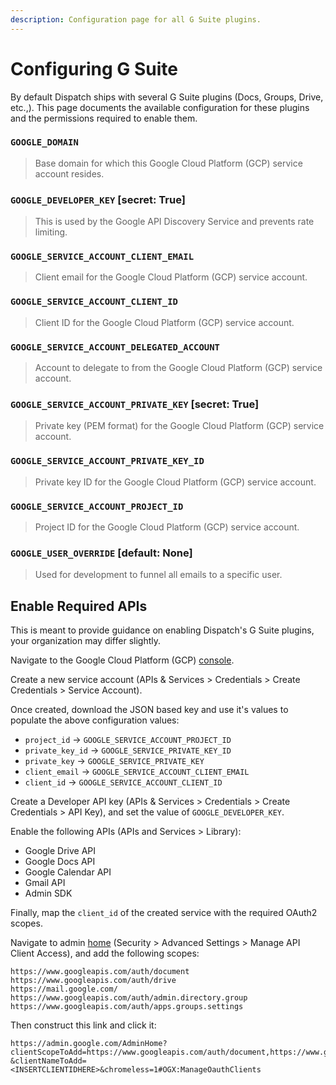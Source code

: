 ```yaml
---
description: Configuration page for all G Suite plugins.
---
```


# Configuring G Suite

By default Dispatch ships with several G Suite plugins \(Docs, Groups, Drive, etc.,\). This page documents the available configuration for these plugins and the permissions required to enable them.

### `GOOGLE_DOMAIN`

> Base domain for which this Google Cloud Platform \(GCP\) service account resides.

### `GOOGLE_DEVELOPER_KEY` \[secret: True\]

> This is used by the Google API Discovery Service and prevents rate limiting.

### `GOOGLE_SERVICE_ACCOUNT_CLIENT_EMAIL`

> Client email for the Google Cloud Platform \(GCP\) service account.

### `GOOGLE_SERVICE_ACCOUNT_CLIENT_ID`

> Client ID for the Google Cloud Platform \(GCP\) service account.

### `GOOGLE_SERVICE_ACCOUNT_DELEGATED_ACCOUNT`

> Account to delegate to from the Google Cloud Platform \(GCP\) service account.

### `GOOGLE_SERVICE_ACCOUNT_PRIVATE_KEY` \[secret: True\]

> Private key \(PEM format\) for the Google Cloud Platform \(GCP\) service account.

### `GOOGLE_SERVICE_ACCOUNT_PRIVATE_KEY_ID`

> Private key ID for the Google Cloud Platform \(GCP\) service account.

### `GOOGLE_SERVICE_ACCOUNT_PROJECT_ID`

> Project ID for the Google Cloud Platform \(GCP\) service account.

### `GOOGLE_USER_OVERRIDE` \[default: None\]

> Used for development to funnel all emails to a specific user.

## Enable Required APIs

This is meant to provide guidance on enabling Dispatch's G Suite plugins, your organization may differ slightly.

Navigate to the Google Cloud Platform \(GCP\) [console](https://console.cloud.google.com/).

Create a new service account \(APIs & Services &gt; Credentials &gt; Create Credentials &gt; Service Account\).

Once created, download the JSON based key and use it's values to populate the above configuration values:

* `project_id` -&gt; `GOOGLE_SERVICE_ACCOUNT_PROJECT_ID`
* `private_key_id` -&gt; `GOOGLE_SERVICE_PRIVATE_KEY_ID`
* `private_key` -&gt; `GOOGLE_SERVICE_PRIVATE_KEY`
* `client_email` -&gt; `GOOGLE_SERVICE_ACCOUNT_CLIENT_EMAIL`
* `client_id` -&gt; `GOOGLE_SERVICE_ACCOUNT_CLIENT_ID`

Create a Developer API key \(APIs & Services &gt; Credentials &gt; Create Credentials &gt; API Key\), and set the value of `GOOGLE_DEVELOPER_KEY`.

Enable the following APIs \(APIs and Services &gt; Library\):

* Google Drive API
* Google Docs API
* Google Calendar API
* Gmail API
* Admin SDK

Finally, map the `client_id` of the created service with the required OAuth2 scopes.

Navigate to admin [home](https://admin.google.com/AdminHome?chromeless=1#OGX:ManageOauthClients%20) \(Security &gt; Advanced Settings &gt; Manage API Client Access\), and add the following scopes:

```text
https://www.googleapis.com/auth/document
https://www.googleapis.com/auth/drive
https://mail.google.com/
https://www.googleapis.com/auth/admin.directory.group
https://www.googleapis.com/auth/apps.groups.settings
```

Then construct this link and click it:

```text
https://admin.google.com/AdminHome?clientScopeToAdd=https://www.googleapis.com/auth/document,https://www.googleapis.com/auth/drive,https://mail.google.com/,https://www.googleapis.com/auth/admin.directory.group,https://www.googleapis.com/auth/apps.groups.settings
&clientNameToAdd=<INSERTCLIENTIDHERE>&chromeless=1#OGX:ManageOauthClients
```

